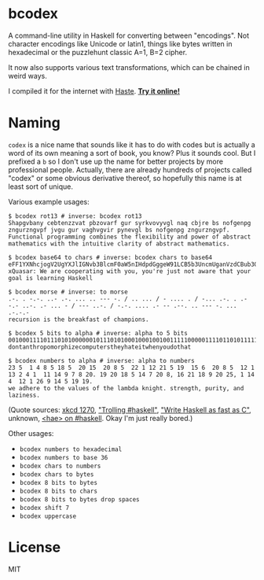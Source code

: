 bcodex
======

A command-line utility in Haskell for converting between "encodings". Not character encodings like Unicode or latin1, things like bytes written in hexadecimal or the puzzlehunt classic A=1, B=2 cipher.

It now also supports various text transformations, which can be chained in weird ways.

I compiled it for the internet with [Haste](http://haste-lang.org/). [**Try it online!**](http://betaveros.github.io/bcodex/)

Naming
======

`codex` is a nice name that sounds like it has to do with codes but is actually a word of its own meaning a sort of book, you know? Plus it sounds cool. But I prefixed a `b` so I don't use up the name for better projects by more professional people. Actually, there are already hundreds of projects called "codex" or some obvious derivative thereof, so hopefully this name is at least sort of unique.

Various example usages:

```
$ bcodex rot13 # inverse: bcodex rot13
Shapgvbany cebtenzzvat pbzovarf gur syrkvovyvgl naq cbjre bs nofgenpg zngurzngvpf jvgu gur vaghvgvir pynevgl bs nofgenpg zngurzngvpf.
Functional programming combines the flexibility and power of abstract mathematics with the intuitive clarity of abstract mathematics.

$ bcodex base64 to chars # inverse: bcodex chars to base64
eFF1YXNhcjogV2UgYXJlIGNvb3BlcmF0aW5nIHdpdGggeW91LCB5b3UncmUganVzdCBub3QgYXdhcmUgdGhhdCB5b3VyIGdvYWwgaXMgbGVhcm5pbmcgSGFza2VsbA==
xQuasar: We are cooperating with you, you're just not aware that your goal is learning Haskell

$ bcodex morse # inverse: to morse
.-. . -.-. ..- .-. ... .. --- -. / .. ... / - .... . / -... .-. . .- -.- ..-. .- ... - / --- ..-. / -.-. .... .- -- .--. .. --- -. ... .-.-.-
recursion is the breakfast of champions.

$ bcodex 5 bits to alpha # inverse: alpha to 5 bits
00100011110111010100000010111010100010001001001111100000111101101011111001010000010000100111010001010001101111011011000010101101000010110010100111010001000001011100101000000011010000101010011010010111010000010101110110010111110101001000111110100010000000110100
dontanthropomorphizecomputerstheyhateitwhenyoudothat

$ bcodex numbers to alpha # inverse: alpha to numbers
23 5  1 4 8 5 18 5  20 15  20 8 5  22 1 12 21 5 19  15 6  20 8 5  12 1 13 2 4 1  11 14 9 7 8 20. 19 20 18 5 14 7 20 8, 16 21 18 9 20 25, 1 14 4  12 1 26 9 14 5 19 19.
we adhere to the values of the lambda knight. strength, purity, and laziness.
```

(Quote sources: [xkcd 1270](https://xkcd.com/1270/), ["Trolling #haskell"](https://gist.github.com/quchen/5280339), ["Write Haskell as fast as C"](https://github.com/bitemyapp/learnhaskell/blob/master/write_haskell_as_fast_as_c.md), unknown, [\<hae\> on #haskell](http://ircbrowse.net/day/haskell/2015/02/15?id=20090966&timestamp=1423967586#t1423967586). Okay I'm just really bored.)

Other usages:

- `bcodex numbers to hexadecimal`
- `bcodex numbers to base 36`
- `bcodex chars to numbers`
- `bcodex chars to bytes`
- `bcodex 8 bits to bytes`
- `bcodex 8 bits to chars`
- `bcodex 8 bits to bytes drop spaces`
- `bcodex shift 7`
- `bcodex uppercase`

License
=======

MIT
